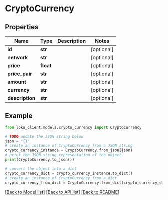 # CryptoCurrency


## Properties

Name | Type | Description | Notes
------------ | ------------- | ------------- | -------------
**id** | **str** |  | [optional] 
**network** | **str** |  | [optional] 
**price** | **float** |  | [optional] 
**price_pair** | **str** |  | [optional] 
**amount** | **str** |  | [optional] 
**currency** | **str** |  | [optional] 
**description** | **str** |  | [optional] 

## Example

```python
from loko_client.models.crypto_currency import CryptoCurrency

# TODO update the JSON string below
json = "{}"
# create an instance of CryptoCurrency from a JSON string
crypto_currency_instance = CryptoCurrency.from_json(json)
# print the JSON string representation of the object
print(CryptoCurrency.to_json())

# convert the object into a dict
crypto_currency_dict = crypto_currency_instance.to_dict()
# create an instance of CryptoCurrency from a dict
crypto_currency_from_dict = CryptoCurrency.from_dict(crypto_currency_dict)
```
[[Back to Model list]](../README.md#documentation-for-models) [[Back to API list]](../README.md#documentation-for-api-endpoints) [[Back to README]](../README.md)


